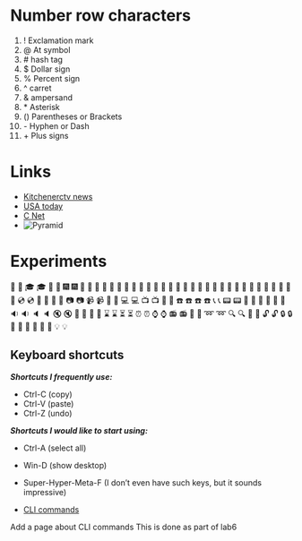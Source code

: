 # Number row characters 

1. ! Exclamation mark  
2. @ At symbol  
3. \# hash tag    
4. $ Dollar sign  
5. \% Percent sign  
6. ^ carret  
7. & ampersand  
8. \* Asterisk   
9. \(\) Parentheses or Brackets  
10. \- Hyphen or Dash  
11. \+ Plus signs  


#  Links
* [Kitchenerctv news](https://kitchener.ctvnews.ca/)  
* [USA today](https://www.usatoday.com/)    
* [C Net](https://www.cnet.com/science/)    
* ![Pyramid](https://en.wikipedia.org/wiki/Great_Pyramid_of_Giza#/media/File:Kheops-Pyramid.jpg)  
  
    
# Experiments  

🎒 :school_satchel:	🎓 :mortar_board:	🎏 :flags:
 🎆 :fireworks:	🎇 :sparkler:	🎐 :wind_chime:
🎑 :rice_scene:	🎃 :jack_o_lantern:	👻 :ghost:
🎅 :santa:	🎄 :christmas_tree:	🎁 :gift:
🔔 :bell:	🔕 :no_bell:	🎋 :tanabata_tree:
🎉 :tada:	🎊 :confetti_ball:	🎈 :balloon:
🔮 :crystal_ball:	💿 :cd:	📀 :dvd:
💾 :floppy_disk:	📷 :camera:	📹 :video_camera:
🎥 :movie_camera:	💻 :computer:	📺 :tv:
📱 :iphone:	☎️ :phone:	☎️ :telephone:
📞 :telephone_receiver:	📟 :pager:	📠 :fax:
💽 :minidisc:	📼 :vhs:	🔉 :sound:
🔈 :speaker:	🔇 :mute:	📢 :loudspeaker:
📣 :mega:	⌛ :hourglass:	⏳ :hourglass_flowing_sand:
⏰ :alarm_clock:	⌚ :watch:	📻 :radio:
📡 :satellite:	➿ :loop:	🔍 :mag:
🔎 :mag_right:	🔓 :unlock:	🔒 :lock:
🔏 :lock_with_ink_pen:	🔐 :closed_lock_with_key:	🔑 :key:
💡 :bulb:

## Keyboard shortcuts
_**Shortcuts I frequently use:**_
* Ctrl-C (copy)
* Ctrl-V (paste)
* Ctrl-Z (undo)

_**Shortcuts I would like to start using:**_ 
* Ctrl-A (select all)
* Win-D (show desktop)
* Super-Hyper-Meta-F (I don’t even have such keys, but it sounds impressive)  
  
  

* [CLI commands](docs/cli.md)

Add a page about CLI commands
This is done as part of lab6